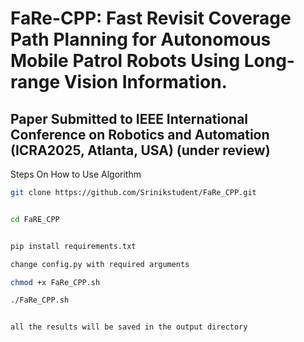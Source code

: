 # FaRe-CPP: Fast Revisit Coverage Path Planning for Autonomous Mobile Patrol Robots Using Long-range Vision Information.

## Paper Submitted to IEEE International Conference on Robotics and Automation (ICRA2025, Atlanta, USA) (under review)


Steps On How to Use Algorithm

  
```bash
git clone https://github.com/Srinikstudent/FaRe_CPP.git


cd FaRE_CPP


pip install requirements.txt

change config.py with required arguments

chmod +x FaRe_CPP.sh

./FaRe_CPP.sh


all the results will be saved in the output directory

